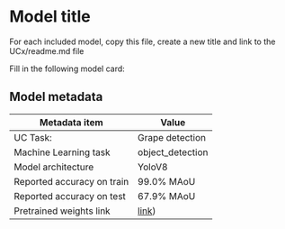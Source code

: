 # Model title


For each included model, copy this file, create a new title and link to the UCx/readme.md file

Fill in the following model card:

## Model metadata

| Metadata item | Value |
| ---- | ---- | 
| UC Task: | Grape detection |
| Machine Learning task | object_detection |
| Model architecture | YoloV8 |
| Reported accuracy on train | 99.0% MAoU |
| Reported accuracy on test | 67.9% MAoU |
| Pretrained weights link | [link]()) |
